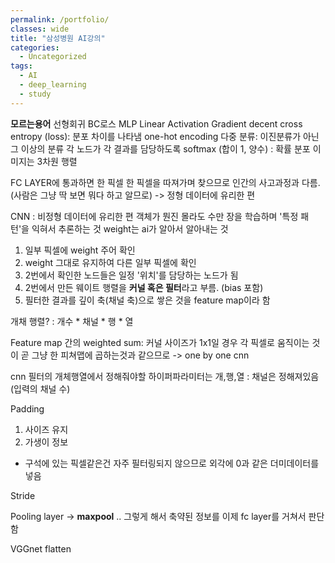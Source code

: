 ```yaml
---
permalink: /portfolio/
classes: wide
title: "삼성병원 AI강의"
categories:
  - Uncategorized
tags:
  - AI
  - deep_learning
  - study
---
```


**모르는용어**
선형회귀
BC로스
MLP
Linear Activation
Gradient decent
cross entropy (loss):
  분포 차이를 나타냄
one-hot encoding
다중 분류: 이진분류가 아닌 그 이상의 분류
각 노드가 각 결과를 담당하도록
softmax (합이 1, 양수) : 확률 분포
이미지는 3차원 행렬

FC LAYER에 통과하면 한 픽셀 한 픽셀을 따져가며 찾으므로
인간의 사고과정과 다름. (사람은 그냥 딱 보면 뭐다 하고 알므로)
-> 정형 데이터에 유리한 편

CNN : 비정형 데이터에 유리한 편
객체가 뭔진 몰라도
수만 장을 학습하며 '특정 패턴'을 익혀서
추론하는 것
weight는 ai가 알아서 알아내는 것

1. 일부 픽셀에 weight 주어 확인
2. weight 그대로 유지하여 다른 일부 픽셀에 확인
3. 2번에서 확인한 노드들은 일정 '위치'를 담당하는 노드가 됨
4. 2번에서 만든 웨이트 행렬을 **커널 혹은 필터**라고 부름. (bias 포함)
5. 필터한 결과를 깊이 축(채널 축)으로 쌓은 것을 feature map이라 함

개채 행렬? : 개수 * 채널 * 행 * 열

Feature map 간의 weighted sum:
  커널 사이즈가 1x1일 경우 각 픽셀로 움직이는 것이 곧 그냥 한 피쳐맵에 곱하는것과 같으므로
  -> one by one cnn

cnn 필터의 개체행열에서 정해줘야할 하이퍼파라미터는
개,행,열 : 채널은 정해져있음 (입력의 채널 수)

Padding
1. 사이즈 유지
2. 가생이 정보
- 구석에 있는 픽셀같은건 자주 필터링되지 않으므로 외각에 0과 같은 더미데이터를 넣음

Stride

Pooling layer
-> **maxpool**
.. 그렇게 해서 축약된 정보를
이제 fc layer를 거쳐서 판단함

VGGnet
flatten


